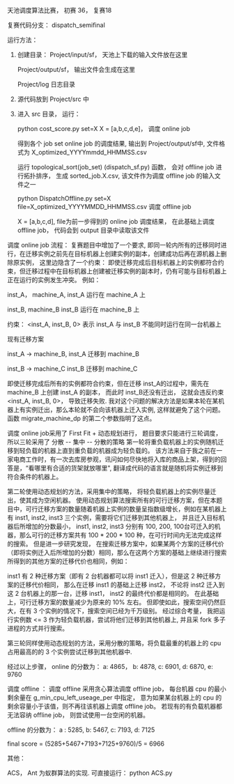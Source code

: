天池调度算法比赛， 初赛 36， 复赛18

复赛代码分支： dispatch_semifinal

运行方法：
1. 创建目录： 
    Project/input/sf，  天池上下载的输入文件放在这里 
    
    Project/output/sf， 输出文件会生成在这里
    
    Project/log  日志目录
        
2. 源代码放到 Project/src 中    

3. 进入 src 目录， 运行：

    python cost_score.py set=X  X = [a,b,c,d,e]， 调度 online job
    
    得到各个 job set online job 的调度结果, 输出到 Project/output/sf中, 文件格式为 X_optimized_YYYYmmdd_HHMMSS.csv
        
    运行 topological_sort(job_set) (dispatch_sf.py) 函数， 会对 offline job 进行拓扑排序， 生成  sorted_job.X.csv, 该文件作为调度 offline job 的输入文件之一
        
    python DispatchOffline.py set=X file=X_optimized_YYYYMMDD_HHMMSS.csv   调度 offline job
    
    X = [a,b,c,d], file为前一步得到的 online job 调度结果， 在此基础上调度 offline job， 代码会到 output 目录中读取该文件
    
调度 online job 流程：
复赛题目中增加了一个要求, 即同一轮内所有的迁移同时进行，在迁移实例之前先在目标机器上创建实例的副本，创建成功后再在源机器上删除原实例， 这里边隐含了一个约束： 即使迁移完成后目标机器上的实例都符合约束，但迁移过程中在目标机器上创建被迁移实例的副本时，仍有可能与目标机器上正在运行的实例发生冲突。 例如：

inst_A， machine_A,  inst_A 运行在 machine_A 上

inst_B, machine_B   inst_B 运行在 machine_B 上

约束： <inst_A, inst_B, 0> 表示 inst_A 与 inst_B 不能同时运行在同一台机器上

现有迁移方案  

inst_A -> machine_B,  inst_A 迁移到  machine_B 

inst_B -> machine_C   inst_B 迁移到  machine_C

即使迁移完成后所有的实例都符合约束，但在迁移 inst_A的过程中，需先在 machine_B 上创建 inst_A 的副本， 而此时 inst_B还没有迁出， 这就会违反约束 <inst_A, inst_B, 0>， 导致迁移失败.
我对这个问题的解决方法是如果本轮在某机器上有实例迁出，那么本轮就不会向该机器上迁入实例, 这样就避免了这个问题。 函数 migrate_machine_dp 的第二个参数指明了这点。

调度 online job采用了 First Fit + 动态规划进行， 题目要求只能进行三轮调度， 所以三轮采用了 分散 -- 集中 -- 分散的策略
第一轮将重负载机器上的实例随机迁移到轻负载的机器上直到重负载的机器成为轻负载的。 该方法来自于我之前在一家电商工作时，有一次去库房参观，讯问如何尽快地将入库的商品上架，得到的回答是，“看哪里有合适的货架就放哪里", 翻译成代码的语言就是随机将实例迁移到符合条件的机器上。

第二轮使用动态规划的方法，采用集中的策略， 将轻负载机器上的实例尽量迁出，使其成为空闲机器。 使用动态规划算法搜索所有的可行迁移方案，但在本题目中，可行迁移方案的数量随着机器上实例的数量呈指数级增长，例如在某机器上有
inst1, inst2, inst3 三个实例，需要将它们迁移到其他机器上， 并且迁入目标机器后所增加的分数最小， inst1, inst2, inst3 分别有 100, 200, 100台可迁入的机器，那么可行的迁移方案共有 100 * 200 * 100 种，在可行时间内无法完成这样的搜索。 但是进一步研究发现， 在搜索迁移方案中，如果某两个方案的迁移代价（即将实例迁入后所增加的分数）相同，那么在这两个方案的基础上继续进行搜索所得到的其他方案的迁移代价也相同，例如：

inst1 有 2 种迁移方案（即有 2 台机器都可以将 inst1 迁入），但是这 2 种迁移方案的迁移代价相同， 那么在迁移 inst1 的基础上迁移 inst2， 不论将 inst2 迁入到这 2 台机器上的那一台，迁移 inst1， inst2 的最终代价都是相同的。 在此基础上，可行迁移方案的数量减少为原来的 10% 左右。 但即使如此，搜索空间仍然巨大，在有 3 个实例的情况下，搜索空间已经为千万级别。 经过综合考量， 我把运行实例数 <= 3 作为轻负载机器，尝试将他们迁移到其他机器上, 并且采 fork 多子进程的方式并行搜索。


第三轮同样使用动态规划的方法，采用分散的策略，将负载最重的机器上的 cpu 占用最高的的 3 个实例尝试迁移到其他机器中.

经过以上步骤， online 的分数为： a: 4865，  b: 4878, c: 6901, d: 6870, e: 9760 

调度 offline ：
调度 offline 采用贪心算法调度 offline job， 每台机器 cpu 的最小剩余量在 g_min_cpu_left_useage_per 中指定， 意为如果某台机器上的 cpu 的剩余容量小于该值，则不再往该机器上调度 offline job。 若现有的有负载机器都无法容纳 offline job， 则尝试使用一台空闲的机器。

offline 的分数为： a : 5285, b: 5467, c: 7193, d: 7125

final score = (5285+5467+7193+7125+9760)/5 = 6966 


其他：

ACS， Ant 为蚁群算法的实现. 可直接运行：
python ACS.py

